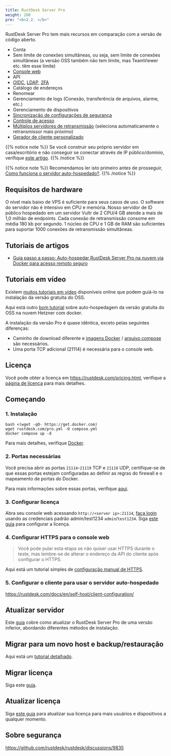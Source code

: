 ```yaml
---
title: RustDesk Server Pro
weight: 200
pre: "<b>2.2. </b>"
---
```


RustDesk Server Pro tem mais recursos em comparação com a versão de código aberto.

- Conta
- Sem limite de conexões simultâneas, ou seja, sem limite de conexões simultâneas (a versão OSS também não tem limite, mas TeamViewer etc. têm esse limite)
- [Console web](https://rustdesk.com/docs/en/self-host/rustdesk-server-pro/console/)
- API
- [OIDC](https://rustdesk.com/docs/en/self-host/rustdesk-server-pro/oidc/), [LDAP](https://rustdesk.com/docs/en/self-host/rustdesk-server-pro/ldap/), [2FA](https://rustdesk.com/docs/en/self-host/rustdesk-server-pro/2fa/)
- Catálogo de endereços
- Renomear
- Gerenciamento de logs (Conexão, transferência de arquivos, alarme, etc.)
- Gerenciamento de dispositivos
- [Sincronização de configurações de segurança](https://rustdesk.com/docs/en/self-host/rustdesk-server-pro/strategy/)
- [Controle de acesso](https://rustdesk.com/docs/en/self-host/rustdesk-server-pro/permissions/)
- [Múltiplos servidores de retransmissão](https://rustdesk.com/docs/en/self-host/rustdesk-server-pro/relay/) (seleciona automaticamente o retransmissor mais próximo)
- [Gerador de cliente personalizado](https://rustdesk.com/docs/en/self-host/client-configuration/#1-custom-client-generator-pro-only)

{{% notice note %}}
Se você construir seu próprio servidor em casa/escritório e não conseguir se conectar através de IP público/domínio, verifique [este artigo](https://rustdesk.com/docs/en/self-host/nat-loopback-issues/).
{{% /notice %}}

{{% notice note %}}
Recomendamos ler isto primeiro antes de prosseguir, [Como funciona o servidor auto-hospedado?](/docs/en/self-host/#how-does-self-hosted-server-work).
{{% /notice %}}

## Requisitos de hardware

O nível mais baixo de VPS é suficiente para seus casos de uso. O software do servidor não é intensivo em CPU e memória. Nosso servidor de ID público hospedado em um servidor Vultr de 2 CPU/4 GB atende a mais de 1,0 milhão de endpoints. Cada conexão de retransmissão consome em média 180 kb por segundo. 1 núcleo de CPU e 1 GB de RAM são suficientes para suportar 1000 conexões de retransmissão simultâneas.

## Tutoriais de artigos
- [Guia passo a passo: Auto-hospedar RustDesk Server Pro na nuvem via Docker para acesso remoto seguro](https://www.linkedin.com/pulse/step-by-step-guide-self-host-rustdesk-server-pro-cloud-montinaro-fwnmf/)

## Tutoriais em vídeo

Existem [muitos tutoriais em vídeo](https://rustdesk.com/docs/en/self-host/rustdesk-server-oss/install/#video-tutorials) disponíveis online que podem guiá-lo na instalação da versão gratuita do OSS.

Aqui está outro [bom tutorial](https://www.linkedin.com/pulse/building-your-own-remote-desktop-solution-rustdesk-cloud-montinaro-bv94f/?trackingId=a07rn2fkBW1ctLHaJ0tVcg%3D%3D) sobre auto-hospedagem da versão gratuita do OSS na nuvem Hetzner com docker.

A instalação da versão Pro é quase idêntica, exceto pelas seguintes diferenças:

- Caminho de download diferente e [imagens Docker](https://rustdesk.com/docs/en/self-host/rustdesk-server-pro/installscript/docker/) / [arquivo compose](https://rustdesk.com/docs/en/self-host/rustdesk-server-pro/installscript/docker/#docker-compose) são necessários.
- Uma porta TCP adicional (21114) é necessária para o console web.

## Licença

Você pode obter a licença em https://rustdesk.com/pricing.html, verifique a [página de licença](https://rustdesk.com/docs/en/self-host/rustdesk-server-pro/license/) para mais detalhes.

## Começando
### 1. Instalação

```
bash <(wget -qO- https://get.docker.com)
wget rustdesk.com/pro.yml -O compose.yml
docker compose up -d
```

Para mais detalhes, verifique [Docker](/docs/en/self-host/rustdesk-server-pro/installscript/docker/).

### 2. Portas necessárias

Você precisa abrir as portas `21114`-`21119` TCP e `21116` UDP, certifique-se de que essas portas estejam configuradas ao definir as regras do firewall e o mapeamento de portas do Docker.

Para mais informações sobre essas portas, verifique [aqui](/docs/en/self-host/rustdesk-server-oss/install/#ports).

### 3. Configurar licença

Abra seu console web acessando `http://<server ip>:21114`, [faça login](/docs/en/self-host/rustdesk-server-pro/console/#log-in) usando as credenciais padrão admin/test1234 `admin`/`test1234`. Siga [este guia](/docs/en/self-host/rustdesk-server-pro/license/#set-license) para configurar a licença.

### 4. Configurar HTTPS para o console web

> Você pode pular esta etapa se não quiser usar HTTPS durante o teste, mas lembre-se de alterar o endereço da API do cliente após configurar o HTTPS.

Aqui está um tutorial simples de [configuração manual de HTTPS](https://rustdesk.com/docs/en/self-host/rustdesk-server-pro/faq/#set-up-https-for-web-console-manually).

### 5. Configurar o cliente para usar o servidor auto-hospedado

https://rustdesk.com/docs/en/self-host/client-configuration/

## Atualizar servidor

Este [guia](https://rustdesk.com/docs/en/self-host/rustdesk-server-pro/faq/#there-is-a-new-version-of-rustdesk-server-pro-out-how-can-i-upgrade) cobre como atualizar o RustDesk Server Pro de uma versão inferior, abordando diferentes métodos de instalação.

## Migrar para um novo host e backup/restauração

Aqui está um [tutorial detalhado](https://github.com/rustdesk/rustdesk-server-pro/discussions/184).

## Migrar licença

Siga este [guia](https://rustdesk.com/docs/en/self-host/rustdesk-server-pro/license/#invoices-license-retrieval-and-migration).

## Atualizar licença

Siga [este guia](/docs/en/self-host/rustdesk-server-pro/license/#renewupgrade-license) para atualizar sua licença para mais usuários e dispositivos a qualquer momento.

## Sobre segurança

https://github.com/rustdesk/rustdesk/discussions/9835
